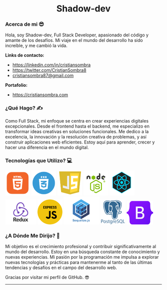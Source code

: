 <h1 align="center">Shadow-dev</h1>


### Acerca de mi 😎

Hola, soy Shadow-dev, Full Stack Developer, apasionado del código y amante de los desafíos. Mi viaje en el mundo del desarrollo ha sido increíble, y me cambió la vida.

**Links de contacto:**
- https://linkedin.com/in/cristiansombra
- https://twitter.com/CristianSombra8
- cristiansombra87@gmail.com

**Portafolio:**
- https://cristiansombra.com


### ¿Qué Hago? ✍️

Como Full Stack, mi enfoque se centra en crear experiencias digitales excepcionales. Desde el frontend hasta el backend, me especializo en transformar ideas creativas en soluciones funcionales. Me dedico a la excelencia, la innovación y la resolución creativa de problemas, y así construir aplicaciones web eficientes. Estoy aquí para aprender, crecer y hacer una diferencia en el mundo digital.


### Tecnologías que Utilizo? 💻

<img src="https://github.com/CristianSombra/CristianSombra/blob/main/images/HTML.png" alt="Ejemplo de imagen" width="80" height="80"> <img src="https://github.com/CristianSombra/CristianSombra/blob/main/images/CSS.png" alt="Ejemplo de imagen" width="80" height="80"> <img src="https://github.com/CristianSombra/CristianSombra/blob/main/images/JS.png" alt="Ejemplo de imagen" width="80" height="80"> <img src="https://github.com/CristianSombra/CristianSombra/blob/main/images/NODE.png" alt="Ejemplo de imagen" width="80" height="80"> <img src="https://github.com/CristianSombra/CristianSombra/blob/main/images/REACT.png" alt="Ejemplo de imagen" width="80" height="80"> <img src="https://github.com/CristianSombra/CristianSombra/blob/main/images/REDUX.png" alt="Ejemplo de imagen" width="100" height="80"> <img src="https://github.com/CristianSombra/CristianSombra/blob/main/images/EXPRESS.png" alt="Ejemplo de imagen" width="80" height="80"> <img src="https://github.com/CristianSombra/CristianSombra/blob/main/images/SEQUELIZE.png" alt="Ejemplo de imagen" width="115" height="90"> <img src="https://github.com/CristianSombra/CristianSombra/blob/main/images/POSTGRESQL.png" alt="Ejemplo de imagen" width="80" height="80"> <img src="https://github.com/CristianSombra/CristianSombra/blob/main/images/Bootstrap.png" alt="Ejemplo de imagen" width="85" height="75">


### ¿A Dónde Me Dirijo? 🚀

Mi objetivo es el crecimiento profesional y contribuir significativamente al mundo del desarrollo. Estoy en una búsqueda constante de conocimiento y nuevas experiencias. Mi pasión por la programación me impulsa a explorar nuevas tecnologías y prácticas para mantenerme al tanto de las últimas tendencias y desafíos en el campo del desarrollo web.

Gracias por visitar mi perfil de GitHub. 😎

---
